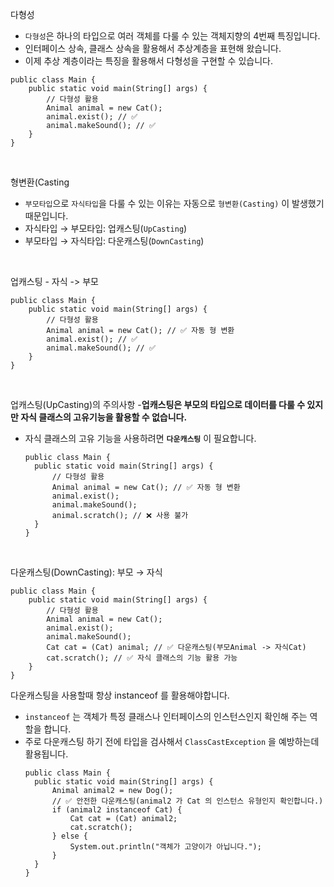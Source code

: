 <p>다형성</p>
<ul>
<li><code>다형성</code>은 하나의 타입으로 여러 객체를 다룰 수 있는 객체지향의 4번째 특징입니다.</li>
<li>인터페이스 상속, 클래스 상속을 활용해서 추상계층을 표현해 왔습니다.</li>
<li>이제 추상 계층이라는 특징을 활용해서 다형성을 구현할 수 있습니다.</li>
</ul>
<pre><code class="language-java">public class Main {
    public static void main(String[] args) {
        // 다형성 활용
        Animal animal = new Cat();
        animal.exist(); // ✅
        animal.makeSound(); // ✅
    }
}</code></pre>
<br />

<p>형변환(Casting</p>
<ul>
<li><code>부모타입</code>으로 <code>자식타입</code>을 다룰 수 있는 이유는 자동으로 <code>형변환(Casting)</code> 이 발생했기 때문입니다.</li>
<li>자식타입 → 부모타입: 업캐스팅(<code>UpCasting</code>)</li>
<li>부모타입 → 자식타입: 다운캐스팅(<code>DownCasting</code>)</li>
</ul>
<br />

<p>업캐스팅 - 자식 -&gt; 부모</p>
<pre><code class="language-java">public class Main {
    public static void main(String[] args) {
        // 다형성 활용
        Animal animal = new Cat(); // ✅ 자동 형 변환
        animal.exist(); // ✅
        animal.makeSound(); // ✅
    }
}</code></pre>
<br />

<p>업캐스팅(UpCasting)의 주의사항
-<strong>업캐스팅은 부모의 타입으로 데이터를 다룰 수 있지만 자식 클래스의 고유기능을 활용할 수 없습니다.</strong> </p>
<ul>
<li>자식 클래스의 고유 기능을 사용하려면 <strong><code>다운캐스팅</code></strong> 이 필요합니다.<pre><code class="language-java">public class Main {
  public static void main(String[] args) {
      // 다형성 활용
      Animal animal = new Cat(); // ✅ 자동 형 변환
      animal.exist();
      animal.makeSound();
      animal.scratch(); // ❌ 사용 불가
  }
}</code></pre>
</li>
</ul>
<br />

<p>다운캐스팅(DownCasting):  부모 → 자식</p>
<pre><code class="language-java">public class Main {
    public static void main(String[] args) {
        // 다형성 활용
        Animal animal = new Cat();
        animal.exist();
        animal.makeSound();        
        Cat cat = (Cat) animal; // ✅ 다운캐스팅(부모Animal -&gt; 자식Cat)
        cat.scratch(); // ✅ 자식 클래스의 기능 활용 가능
    }
}</code></pre>
<p>다운캐스팅을 사용할때 항상 instanceof 를 활용해야합니다.</p>
<ul>
<li><code>instanceof</code> 는 객체가 특정 클래스나 인터페이스의 인스턴스인지 확인해 주는 역할을 합니다.</li>
<li>주로 다운캐스팅 하기 전에 타입을 검사해서 <code>ClassCastException</code> 을 예방하는데 활용됩니다.<pre><code class="language-java">public class Main {
  public static void main(String[] args) {
      Animal animal2 = new Dog();
      // ✅ 안전한 다운캐스팅(animal2 가 Cat 의 인스턴스 유형인지 확인합니다.)
      if (animal2 instanceof Cat) {
          Cat cat = (Cat) animal2;
          cat.scratch();
      } else {
          System.out.println(&quot;객체가 고양이가 아닙니다.&quot;);
      }
  }
}</code></pre>
</li>
</ul>